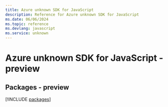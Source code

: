```yaml
---
title: Azure unknown SDK for JavaScript
description: Reference for Azure unknown SDK for JavaScript
ms.date: 06/06/2024
ms.topic: reference
ms.devlang: javascript
ms.service: unknown
---
```

# Azure unknown SDK for JavaScript - preview
## Packages - preview
[!INCLUDE [packages](unknown-index.md)]